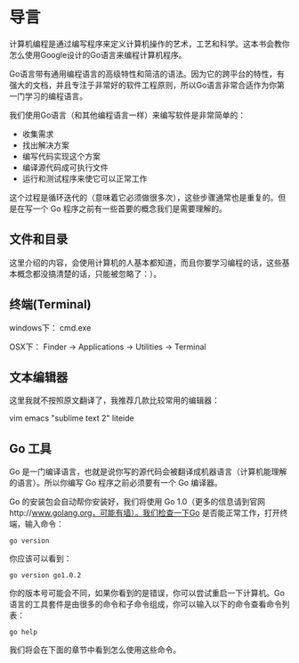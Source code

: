 # 导言

计算机编程是通过编写程序来定义计算机操作的艺术，工艺和科学。这本书会教你怎么使用Google设计的Go语言来编程计算机程序。

Go语言带有通用编程语言的高级特性和简洁的语法。因为它的跨平台的特性，有强大的文档，并且专注于非常好的软件工程原则，所以Go语言非常合适作为你第一门学习的编程语言。

我们使用Go语言（和其他编程语言一样）来编写软件是非常简单的：

* 收集需求
* 找出解决方案
* 编写代码实现这个方案
* 编译源代码成可执行文件
* 运行和测试程序来使它可以正常工作

这个过程是循环迭代的（意味着它必须做很多次），这些步骤通常也是重复的。但是在写一个 Go 程序之前有一些首要的概念我们是需要理解的。

## 文件和目录
这里介绍的内容，会使用计算机的人基本都知道，而且你要学习编程的话，这些基本概念都没搞清楚的话，只能被忽略了：）。

## 终端(Terminal)

windows下：
cmd.exe

OSX下：
Finder → Applications → Utilities → Terminal


## 文本编辑器

这里我就不按照原文翻译了，我推荐几款比较常用的编辑器：

vim emacs "sublime text 2" liteide

## Go 工具

Go 是一门编译语言，也就是说你写的源代码会被翻译成机器语言（计算机能理解的语言）。所以你编写 Go 程序之前必须要有一个 Go 编译器。

Go 的安装包会自动帮你安装好，我们将使用 Go 1.0（更多的信息请到官网http://www.golang.org，可能有墙）。我们检查一下Go 是否能正常工作，打开终端，输入命令：

	go version

你应该可以看到：
	
	go version go1.0.2

你的版本号可能会不同，如果你看到的是错误，你可以尝试重启一下计算机。Go语言的工具套件是由很多的命令和子命令组成，你可以输入以下的命令查看命令列表：

	go help

我们将会在下面的章节中看到怎么使用这些命令。